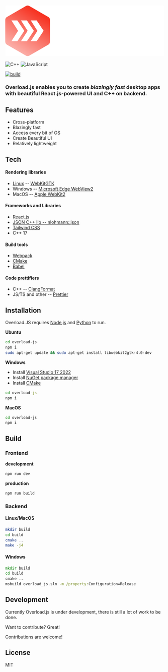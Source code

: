 ![LOGO](https://github.com/cjnix35/overload-js/blob/main/LOGO.svg)

![C++](https://img.shields.io/badge/c++-%2300599C.svg?style=for-the-badge&logo=c%2B%2B&logoColor=white)
![JavaScript](https://img.shields.io/badge/javascript-%23323330.svg?style=for-the-badge&logo=javascript&logoColor=%23F7DF1E)

[![build](https://github.com/cjnix35/overload-js/actions/workflows/test_compiling.yml/badge.svg)](https://github.com/cjnix35/overload-js/actions/workflows/test_compiling.yml)

### Overload.js enables you to create _blazingly fast_ desktop apps with beautiful React.js-powered UI and C++ on backend.

## Features

- Cross-platform
- Blazingly fast
- Access every bit of OS
- Create Beautiful UI
- Relatively lightweight

## Tech

#### Rendering libraries

- [Linux](https://github.com/torvalds/linux) -- [WebKitGTK](https://webkitgtk.org/)
- Windows -- [Microsoft Edge WebView2](https://learn.microsoft.com/en-us/microsoft-edge/webview2/)
- MacOS -- [Apple WebKit2](https://webkit.org/)

#### Frameworks and Libraries

- [React.js](https://reactjs.org/)
- [JSON C++ lib -- nlohmann::json](https://github.com/nlohmann/json)
- [Tailwind CSS](https://tailwindcss.com/)
- C++ 17

#### Build tools

- [Webpack](https://webpack.js.org/)
- [CMake](https://cmake.org/)
- [Babel](https://babeljs.io/)

#### Code prettifiers

- C++ -- [ClangFormat](https://clang.llvm.org/docs/ClangFormat.html)
- JS/TS and other -- [Prettier](https://prettier.io/)

## Installation

Overload.JS requires [Node.js](https://nodejs.org/) and [Python](https://www.python.org/) to run.

**Ubuntu**

```sh
cd overload-js
npm i
sudo apt-get update && sudo apt-get install libwebkit2gtk-4.0-dev
```

**Windows**

- Install [Visual Studio 17 2022](https://visualstudio.microsoft.com/downloads/)
- Install [NuGet package manager](https://www.nuget.org/)
- Install [CMake](https://cmake.org/)

```cmd
cd overload-js
npm i
```

**MacOS**

```sh
cd overload-js
npm i
```

## Build

### Frontend

**development**

```sh
npm run dev
```

**production**

```sh
npm run build
```

### Backend

#### Linux/MacOS

```sh
mkdir build
cd build
cmake ..
make -j4
```

#### Windows

```cmd
mkdir build
cd build
cmake ..
msbuild overload_js.sln -m /property:Configuration=Release
```

## Development

Сurrently Overload.js is under development, there is still a lot of work to be done.

Want to contribute? Great!

Contributions are welcome!

## License

MIT
